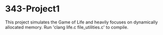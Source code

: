 # 343-Project1
This project simulates the Game of Life and heavily focuses on dynamically allocated memory. Run 'clang life.c file_utilities.c' to compile. 
